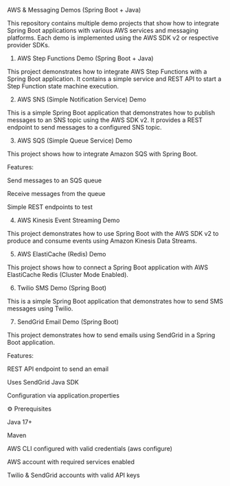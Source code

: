 AWS & Messaging Demos (Spring Boot + Java)

This repository contains multiple demo projects that show how to integrate Spring Boot applications with various AWS services and messaging platforms. Each demo is implemented using the AWS SDK v2 or respective provider SDKs.


1. AWS Step Functions Demo (Spring Boot + Java)

This project demonstrates how to integrate AWS Step Functions with a Spring Boot application.
It contains a simple service and REST API to start a Step Function state machine execution.

2. AWS SNS (Simple Notification Service) Demo

This is a simple Spring Boot application that demonstrates how to publish messages to an SNS topic using the AWS SDK v2.
It provides a REST endpoint to send messages to a configured SNS topic.

3. AWS SQS (Simple Queue Service) Demo

This project shows how to integrate Amazon SQS with Spring Boot.

Features:

Send messages to an SQS queue

Receive messages from the queue

Simple REST endpoints to test

4. AWS Kinesis Event Streaming Demo

This project demonstrates how to use Spring Boot with the AWS SDK v2 to produce and consume events using Amazon Kinesis Data Streams.

5. AWS ElastiCache (Redis) Demo

This project shows how to connect a Spring Boot application with AWS ElastiCache Redis (Cluster Mode Enabled).

6. Twilio SMS Demo (Spring Boot)

This is a simple Spring Boot application that demonstrates how to send SMS messages using Twilio.

7. SendGrid Email Demo (Spring Boot)

This project demonstrates how to send emails using SendGrid in a Spring Boot application.

Features:

REST API endpoint to send an email

Uses SendGrid Java SDK

Configuration via application.properties

⚙️ Prerequisites

Java 17+

Maven

AWS CLI configured with valid credentials (aws configure)

AWS account with required services enabled

Twilio & SendGrid accounts with valid API keys
